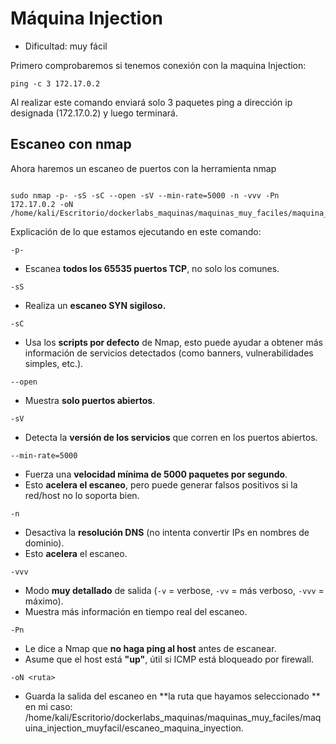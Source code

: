 # Máquina Injection
- Dificultad: muy fácil

<p>Primero comprobaremos si tenemos conexión con la maquina Injection: </p>

```
ping -c 3 172.17.0.2

```
<p>Al realizar este comando enviará solo 3 paquetes ping a dirección ip designada (172.17.0.2) y luego terminará.</p>

## Escaneo con nmap
<p>Ahora haremos un escaneo de puertos con la herramienta nmap</p>

```

sudo nmap -p- -sS -sC --open -sV --min-rate=5000 -n -vvv -Pn 172.17.0.2 -oN /home/kali/Escritorio/dockerlabs_maquinas/maquinas_muy_faciles/maquina_injection_muyfacil/escaneo_maquina_inyection 

```
<p>Explicación de lo que estamos ejecutando en este comando:</p>


`-p-`

* Escanea **todos los 65535 puertos TCP**, no solo los comunes.


`-sS`

* Realiza un **escaneo SYN sigiloso.**


`-sC`

* Usa los **scripts por defecto** de Nmap, esto puede ayudar a obtener más información de servicios detectados (como banners, vulnerabilidades simples, etc.).


`--open`

* Muestra **solo puertos abiertos**.


`-sV`

* Detecta la **versión de los servicios** que corren en los puertos abiertos.


`--min-rate=5000`

* Fuerza una **velocidad mínima de 5000 paquetes por segundo**.
* Esto **acelera el escaneo**, pero puede generar falsos positivos si la red/host no lo soporta bien.


`-n`

* Desactiva la **resolución DNS** (no intenta convertir IPs en nombres de dominio).
* Esto **acelera** el escaneo.


`-vvv`

* Modo **muy detallado** de salida (`-v` = verbose, `-vv` = más verboso, `-vvv` = máximo).
* Muestra más información en tiempo real del escaneo.


`-Pn`

* Le dice a Nmap que **no haga ping al host** antes de escanear.
* Asume que el host está **"up"**, útil si ICMP está bloqueado por firewall.


`-oN <ruta>`

* Guarda la salida del escaneo en **la ruta que hayamos seleccionado ** en mi caso:  /home/kali/Escritorio/dockerlabs_maquinas/maquinas_muy_faciles/maquina_injection_muyfacil/escaneo_maquina_inyection.

